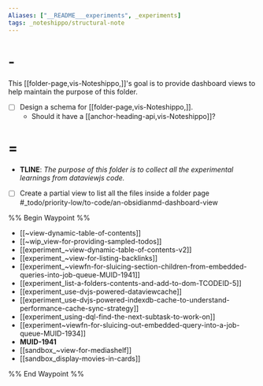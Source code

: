 ```yaml
---
Aliases: ["__README___experiments", _experiments]
tags: _noteshippo/structural-note
---
```



# -

This [[folder-page,vis-Noteshippo,]]'s goal is to provide dashboard views to help maintain the purpose of this folder.

- [ ] Design a schema for [[folder-page,vis-Noteshippo,]].
  - Should it have a [[anchor-heading-api,vis-Noteshippo]]?

# = 

* **TLINE**: *The purpose of this folder is to collect all the experimental learnings from dataviewjs code.*

- [ ] Create a partial view to list all the files inside a folder page #_todo/priority-low/to-code/an-obsidianmd-dashboard-view 

%% Begin Waypoint %%
- [[~view-dynamic-table-of-contents]]
- [[~wip_view-for-providing-sampled-todos]]
- [[experiment_~view-dynamic-table-of-contents-v2]]
- [[experiment_~view-for-listing-backlinks]]
- [[experiment_~viewfn-for-sluicing-section-children-from-embedded-queries-into-job-queue-MUID-1941]]
- [[experiment_list-a-folders-contents-and-add-to-dom-TCODEID-5]]
- [[experiment_use-dvjs-powered-dataviewcache]]
- [[experiment_use-dvjs-powered-indexdb-cache-to-understand-performance-cache-sync-strategy]]
- [[experiment_using-dql-find-the-next-subtask-to-work-on]]
- [[experiment~viewfn-for-sluicing-out-embedded-query-into-a-job-queue-MUID-1934]]
- **MUID-1941**
- [[sandbox_~view-for-mediashelf]]
- [[sandbox_display-movies-in-cards]]

%% End Waypoint %%